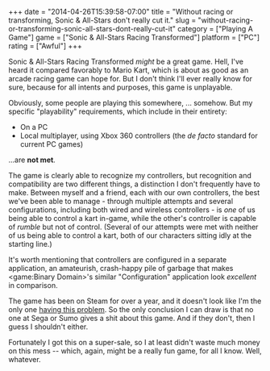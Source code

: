 +++
date = "2014-04-26T15:39:58-07:00"
title = "Without racing or transforming, Sonic & All-Stars don't really cut it."
slug = "without-racing-or-transforming-sonic-all-stars-dont-really-cut-it"
category = ["Playing A Game"]
game = ["Sonic & All-Stars Racing Transformed"]
platform = ["PC"]
rating = ["Awful"]
+++

Sonic & All-Stars Racing Transformed <i>might</i> be a great game.  Hell, I've heard it compared favorably to Mario Kart, which is about as good as an arcade racing game can hope for.  But I don't think I'll ever really know for sure, because for all intents and purposes, this game is unplayable.

Obviously, some people are playing this somewhere, ... somehow.  But my specific "playability" requirements, which include in their entirety:

* On a PC
* Local multiplayer, using Xbox 360 controllers (the <i>de facto</i> standard for current PC games)

...are <b>not met</b>.

The game is clearly able to recognize my controllers, but recognition and compatibility are two different things, a distinction I don't frequently have to make.  Between myself and a friend, each with our own controllers, the best we've been able to manage - through multiple attempts and several configurations, including both wired and wireless controllers - is <i>one</i> of us being able to control a kart in-game, while the other's controller is capable of <i>rumble</i> but not of control.  (Several of our attempts were met with neither of us being able to control a kart, both of our characters sitting idly at the starting line.)

It's worth mentioning that controllers are configured in a separate application, an amateurish, crash-happy pile of garbage that makes <game:Binary Domain>'s similar "Configuration" application look <i>excellent</i> in comparison.

The game has been on Steam for over a year, and it doesn't look like I'm the only one <a href="http://steamcommunity.com/app/212480/discussions/0/864972620760092092/">having this problem</a>.  So the only conclusion I can draw is that no one at Sega or Sumo gives a shit about this game.  And if they don't, then I guess I shouldn't either.

Fortunately I got this on a super-sale, so I at least didn't waste much money on this mess -- which, again, might be a really fun game, for all I know.  Well, whatever.
